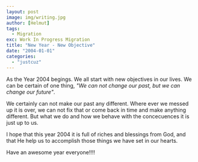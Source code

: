 ```yaml
---
layout: post
image: img/writing.jpg
author: [Helmut]
tags:
  - Migration
exc: Work In Progress Migration
title: "New Year - New Objective"
date: "2004-01-01"
categories: 
  - "justcuz"
---
```


As the Year 2004 begings. We all start with new objectives in our lives. We can be certain of one thing, _"We can not change our past, but we can change our future"_.

We certainly can not make our past any different. Where ever we messed up it is over, we can not fix that or come back in time and make anything different. But what we do and how we behave with the concecuences it is just up to us.

I hope that this year 2004 it is full of riches and blessings from God, and that He help us to accomplish those things we have set in our hearts.

Have an awesome year everyone!!!!
